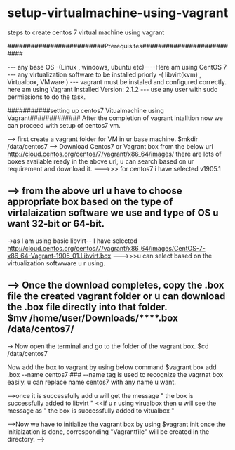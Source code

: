 # setup-virtualmachine-using-vagrant
steps to create centos 7 virtual machine using vagrant 

#########################Prerequisites##########################

--- any base OS -(Linux , windows, ubuntu etc)----Here am using CentOS 7
--- any virtualization software to be installed priorly -( libvirt(kvm) , Virtualbox, VMware )
--- vagrant must be instaled and configured correctly. here am using Vagrant Installed Version: 2.1.2
--- use any user with sudo permissions to do the task.


###########setting up centos7 Vitualmachine using Vagrant#############
After the completion of vagrant intalltion now we can proceed with setup of centos7 vm.

--> first create a vagrant folder for VM in ur base machine.
    $mkdir /data/centos7 
--> Download Centos7 or <the box u need> Vagrant box from the below url 
        http://cloud.centos.org/centos/7/vagrant/x86_64/images/
  there are lots of boxes available ready in the above url, u can search based on ur requirement and download it.
   --->>> for centos7 i have selected v1905.1

--> from the above url u have to choose appropriate box based on the type of virtalaization software we use and type of OS u want 32-bit or 64-bit.
-

->as I am using basic libvirt-- I have selected 
       http://cloud.centos.org/centos/7/vagrant/x86_64/images/CentOS-7-x86_64-Vagrant-1905_01.Libvirt.box
  --->>>u can select based on the virtualization softwware u r using.


--> Once the download completes, copy the .box file the created vagrant folder or u can download the .box file directly into that folder.   
   $mv /home/user/Downloads/****.box /data/centos7/
-

-> Now open the terminal and go to the folder of the vagrant box.
   $cd /data/centos7


Now add the box to vagrant by using below command
   $vagrant box add <boxname>.box --name centos7  ### --name tag is used to recognize the vagrnat box easily. u can replace name centos7 with any name u want.


-->once it is successfully add u will get the message " the box is successfully added to libvirt " <<if u r using virualbox then u will see the message as " the box is successfully added to vitualbox " 


-->Now we have to initialize the vagrant box by using 
  $vagrant init
  once the initiaization is done, corresponding "Vagrantfile" will be created in the directory.
-->   
  
